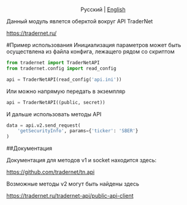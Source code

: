<p style="text-align:center">Русский | <a href=https://github.com/youlooknicetoday/tradernet/tree/master/lang/english> English</a></p>

Данный модуль явлется оберктой вокруг API TraderNet

https://tradernet.ru/

#Пример использования
Инициализация параметров может быть осуществлена из файла конфига, лежащего рядом со скриптом
```python
from tradernet import TraderNetAPI
from tradernet.config import read_config

api = TraderNetAPI(read_config('api.ini'))
```
Или можно напрямую передать в экземпляр
```python
api = TraderNetAPI((public, secret))
```
И дальше использовать методы API
```python
data = api.v2.send_request(
    'getSecurityInfo', params={'ticker': 'SBER'}
)
```

##Документация

Документация для методов v1 и socket находится здесь:

https://github.com/tradernet/tn.api

Возможные методы v2 могут быть найдены здесь

https://tradernet.ru/tradernet-api/public-api-client

